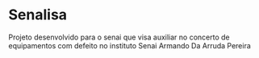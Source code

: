 
# Senalisa
Projeto desenvolvido para o senai que visa auxiliar no concerto de equipamentos com defeito no instituto Senai Armando Da Arruda Pereira
